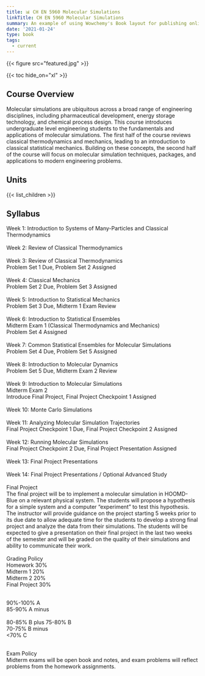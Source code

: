 ```yaml
---
title: 📊 CH EN 5960 Molecular Simulations
linkTitle: CH EN 5960 Molecular Simulations
summary: An example of using Wowchemy's Book layout for publishing online courses.
date: '2021-01-24'
type: book
tags:
  - current
---
```


{{< figure src="featured.jpg" >}}

{{< toc hide_on="xl" >}}

## Course Overview

Molecular simulations are ubiquitous across a broad range of engineering disciplines, including pharmaceutical development, energy storage technology, and chemical process design. This course introduces undergraduate level engineering students to the fundamentals and applications of molecular simulations. The first half of the course reviews classical thermodynamics and mechanics, leading to an introduction to classical statistical mechanics. Building on these concepts, the second half of the course will focus on molecular simulation techniques, packages, and applications to modern engineering problems.

## Units

{{< list_children >}}

## Syllabus

Week 1: Introduction to Systems of Many-Particles and Classical Thermodynamics
<br>
<br>
Week 2: Review of Classical Thermodynamics
<br>
<br>
Week 3: Review of Classical Thermodynamics
<br>
Problem Set 1 Due, Problem Set 2 Assigned
<br>
<br>
Week 4: Classical Mechanics
<br>
Problem Set 2 Due, Problem Set 3 Assigned
<br>
<br>
Week 5: Introduction to Statistical Mechanics
<br>
Problem Set 3 Due, Midterm 1 Exam Review
<br>
<br>
Week 6: Introduction to Statistical Ensembles
<br>
Midterm Exam 1 (Classical Thermodynamics and Mechanics)
<br>
Problem Set 4 Assigned
<br>
<br>
Week 7: Common Statistical Ensembles for Molecular Simulations
<br>
Problem Set 4 Due, Problem Set 5 Assigned
<br>
<br>
Week 8: Introduction to Molecular Dynamics
<br>
Problem Set 5 Due, Midterm Exam 2 Review 
<br>
<br>
Week 9: Introduction to Molecular Simulations
<br>
Midterm Exam 2
<br>
Introduce Final Project, Final Project Checkpoint 1 Assigned
<br>
<br>
Week 10: Monte Carlo Simulations
<br>
<br>
Week 11: Analyzing Molecular Simulation Trajectories
<br>
Final Project Checkpoint 1 Due, Final Project Checkpoint 2 Assigned
<br>
<br>
Week 12: Running Molecular Simulations
<br> 
Final Project Checkpoint 2 Due, Final Project Presentation Assigned
<br>
<br>
Week 13: Final Project Presentations
<br>
<br>
Week 14: Final Project Presentations / Optional Advanced Study
<br>
<br>
Final Project
<br>
The final project will be to implement a molecular simulation in HOOMD-Blue on a relevant physical system. The students will propose a hypothesis for a simple system and a computer “experiment” to test this hypothesis. The instructor will provide guidance on the project starting 5 weeks prior to its due date to allow adequate time for the students to develop a strong final project and analyze the data from their simulations. The students will be expected to give a presentation on their final project in the last two weeks of the semester and will be graded on the quality of their simulations and ability to communicate their work. 
 <br>
 <br>
Grading Policy
<br>
Homework   	30%
<br>
Midterm 1    	20%
<br>
Midterm 2   	20%
<br>
Final Project	30%
<br>
<br>

90%-100%    A
<br>
85-90%      A minus  
<br>
80-85%      B plus
75-80%      B
<br>
70-75%      B minus
<br>
<70%        C
<br>
<br>

Exam Policy
<br>
Midterm exams will be open book and notes, and exam problems will reflect problems from the homework assignments.

